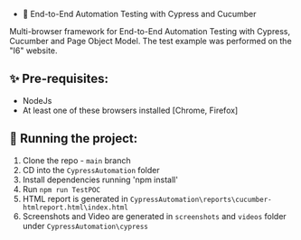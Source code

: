 - 👋 End-to-End Automation Testing with Cypress and Cucumber

Multi-browser framework for End-to-End Automation Testing with Cypress, Cucumber and Page Object Model.
The test example was performed on the "I6" website.

## ✨ Pre-requisites:

- NodeJs
- At least one of these browsers installed [Chrome, Firefox]

## 🔨 Running the project:

1. Clone the repo - `main` branch
2. CD into the `CypressAutomation` folder
3. Install dependencies running 'npm install'
4. Run `npm run TestPOC`
5. HTML report is generated in `CypressAutomation\reports\cucumber-htmlreport.html\index.html`
6. Screenshots and Video are generated in `screenshots` and `videos` folder under `CypressAutomation\cypress`
